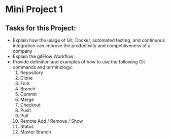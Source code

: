 # Mini Project 1
## Tasks for this Project:
- Explain how the usage of Git, Docker, automated testing, and continuous integration can improve the productivity and competitiveness of a company
- Explain the gitFlow Workflow
- Provide definition and examples of how to use the following Git commands and terminology:
 	1. Repository
	2. Clone
	3. Fork
	4. Branch
	5. Commit
	6. Merge
	7. Checkout
	8. Push
	9. Pull 
	10. Remote Add / Remove / Show
	11. Status
	12. Master Branch
